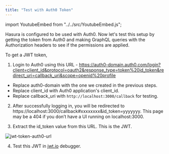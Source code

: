 ```yaml
---
title: "Test with Auth0 Token"
---
```


import YoutubeEmbed from "../../src/YoutubeEmbed.js";

<YoutubeEmbed link="https://www.youtube.com/embed/05-FWc14qi8" />

Hasura is configured to be used with Auth0. Now let's test this setup by getting the token from Auth0 and making GraphQL queries with the Authorization headers to see if the permissions are applied.

To get a JWT token,

1. Login to Auth0 using this URL - https://auth0-domain.auth0.com/login?client=client_id&protocol=oauth2&response_type=token%20id_token&redirect_uri=callback_uri&scope=openid%20profile

- Replace auth0-domain with the one we created in the previous steps.
- Replace client_id with Auth0 application's client_id.
- Replace callback_uri with `http://localhost:3000/callback` for testing.

2. After successfully logging in, you will be redirected to https://localhost:3000/callback#xxxxxxxx&id_token=yyyyyyy. This page may be a 404 if you don’t have a UI running on localhost:3000.

3. Extract the id_token value from this URL. This is the JWT.

![jwt-token-auth0-url](https://graphql-engine-cdn.hasura.io/img/id_token-jwt-url.png)

4. Test this JWT in [jwt.io](https://jwt.io) debugger.
